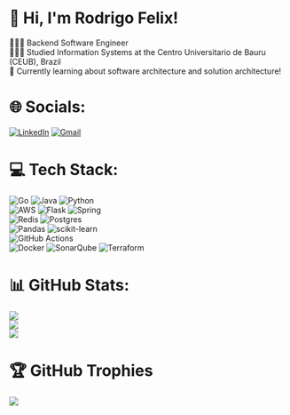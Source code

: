 # 👋 Hi, I'm Rodrigo Felix!
👩🏻‍💻 Backend Software Engineer<br/>
👩🏻‍🎓 Studied Information Systems at the Centro Universitario de Bauru (CEUB), Brazil<br/>
💭 Currently learning about software architecture and solution architecture!<br/>

# 🌐 Socials:
[![LinkedIn](https://img.shields.io/badge/LinkedIn-%230077B5.svg?logo=linkedin&logoColor=white)](https://linkedin.com/in/https://www.linkedin.com/in/rodrigosfelix/)
[![Gmail](https://img.shields.io/badge/-Gmail-c14438?style=flat&logo=Gmail&logoColor=white)](mailto:felixs.rodrigo@gmail.com)


# 💻 Tech Stack:
![Go](https://img.shields.io/badge/go-%2300ADD8.svg?style=for-the-badge&logo=go&logoColor=white) 
![Java](https://img.shields.io/badge/java-%23ED8B00.svg?style=for-the-badge&logo=openjdk&logoColor=white) 
![Python](https://img.shields.io/badge/python-3670A0?style=for-the-badge&logo=python&logoColor=ffdd54)<br/> 
![AWS](https://img.shields.io/badge/AWS-%23FF9900.svg?style=for-the-badge&logo=amazon-aws&logoColor=white) 
![Flask](https://img.shields.io/badge/flask-%23000.svg?style=for-the-badge&logo=flask&logoColor=white) 
![Spring](https://img.shields.io/badge/spring-%236DB33F.svg?style=for-the-badge&logo=spring&logoColor=white)<br/> 
![Redis](https://img.shields.io/badge/redis-%23DD0031.svg?style=for-the-badge&logo=redis&logoColor=white) 
![Postgres](https://img.shields.io/badge/postgres-%23316192.svg?style=for-the-badge&logo=postgresql&logoColor=white)<br/> 
![Pandas](https://img.shields.io/badge/pandas-%23150458.svg?style=for-the-badge&logo=pandas&logoColor=white) 
![scikit-learn](https://img.shields.io/badge/scikit--learn-%23F7931E.svg?style=for-the-badge&logo=scikit-learn&logoColor=white)<br/> 
![GitHub Actions](https://img.shields.io/badge/github%20actions-%232671E5.svg?style=for-the-badge&logo=githubactions&logoColor=white)<br/> 
![Docker](https://img.shields.io/badge/docker-%230db7ed.svg?style=for-the-badge&logo=docker&logoColor=white) 
![SonarQube](https://img.shields.io/badge/SonarQube-black?style=for-the-badge&logo=sonarqube&logoColor=4E9BCD) 
![Terraform](https://img.shields.io/badge/terraform-%235835CC.svg?style=for-the-badge&logo=terraform&logoColor=white)
# 📊 GitHub Stats:
![](https://github-readme-stats.vercel.app/api?username=felixrodrigo19&theme=dark&hide_border=false&include_all_commits=true&count_private=true)<br/>
![](https://github-readme-streak-stats.herokuapp.com/?user=felixrodrigo19&theme=dark&hide_border=false)<br/>
![](https://github-readme-stats.vercel.app/api/top-langs/?username=felixrodrigo19&theme=dark&hide_border=false&include_all_commits=true&count_private=true&layout=compact)

# 🏆 GitHub Trophies
![](https://github-profile-trophy.vercel.app/?username=felixrodrigo19&theme=tokyonight&no-frame=false&no-bg=true&margin-w=4)
